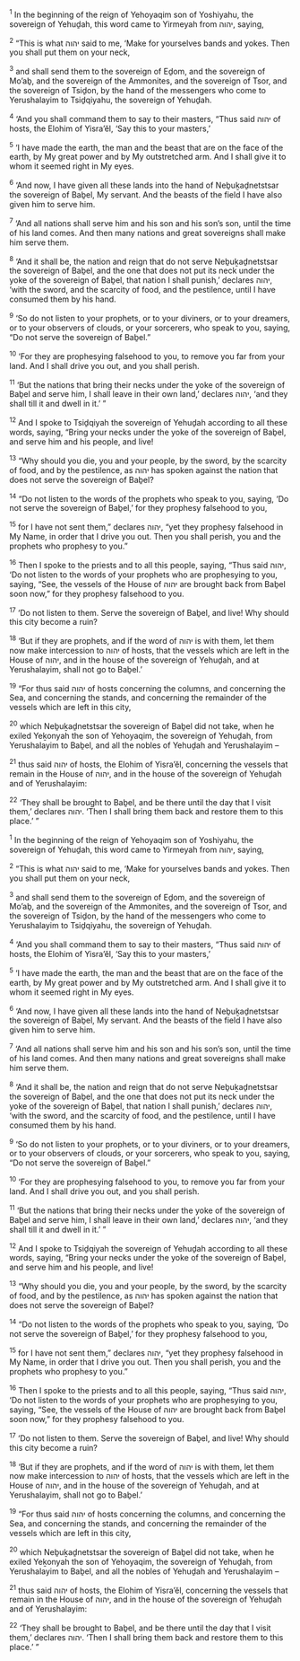 <sup>1</sup> In the beginning of the reign of Yehoyaqim son of Yoshiyahu, the sovereign of Yehuḏah, this word came to Yirmeyah from יהוה, saying,

<sup>2</sup> “This is what יהוה said to me, ‘Make for yourselves bands and yokes. Then you shall put them on your neck,

<sup>3</sup> and shall send them to the sovereign of Eḏom, and the sovereign of Mo’aḇ, and the sovereign of the Ammonites, and the sovereign of Tsor, and the sovereign of Tsiḏon, by the hand of the messengers who come to Yerushalayim to Tsiḏqiyahu, the sovereign of Yehuḏah.

<sup>4</sup> ‘And you shall command them to say to their masters, “Thus said יהוה of hosts, the Elohim of Yisra’ĕl, ‘Say this to your masters,’

<sup>5</sup> ‘I have made the earth, the man and the beast that are on the face of the earth, by My great power and by My outstretched arm. And I shall give it to whom it seemed right in My eyes.

<sup>6</sup> ‘And now, I have given all these lands into the hand of Neḇuḵaḏnetstsar the sovereign of Baḇel, My servant. And the beasts of the field I have also given him to serve him.

<sup>7</sup> ‘And all nations shall serve him and his son and his son’s son, until the time of his land comes. And then many nations and great sovereigns shall make him serve them.

<sup>8</sup> ‘And it shall be, the nation and reign that do not serve Neḇuḵaḏnetstsar the sovereign of Baḇel, and the one that does not put its neck under the yoke of the sovereign of Baḇel, that nation I shall punish,’ declares יהוה, ‘with the sword, and the scarcity of food, and the pestilence, until I have consumed them by his hand.

<sup>9</sup> ‘So do not listen to your prophets, or to your diviners, or to your dreamers, or to your observers of clouds, or your sorcerers, who speak to you, saying, “Do not serve the sovereign of Baḇel.”

<sup>10</sup> ‘For they are prophesying falsehood to you, to remove you far from your land. And I shall drive you out, and you shall perish.

<sup>11</sup> ‘But the nations that bring their necks under the yoke of the sovereign of Baḇel and serve him, I shall leave in their own land,’ declares יהוה, ‘and they shall till it and dwell in it.’ ”

<sup>12</sup> And I spoke to Tsiḏqiyah the sovereign of Yehuḏah according to all these words, saying, “Bring your necks under the yoke of the sovereign of Baḇel, and serve him and his people, and live!

<sup>13</sup> “Why should you die, you and your people, by the sword, by the scarcity of food, and by the pestilence, as יהוה has spoken against the nation that does not serve the sovereign of Baḇel?

<sup>14</sup> “Do not listen to the words of the prophets who speak to you, saying, ‘Do not serve the sovereign of Baḇel,’ for they prophesy falsehood to you,

<sup>15</sup> for I have not sent them,” declares יהוה, “yet they prophesy falsehood in My Name, in order that I drive you out. Then you shall perish, you and the prophets who prophesy to you.”

<sup>16</sup> Then I spoke to the priests and to all this people, saying, “Thus said יהוה, ‘Do not listen to the words of your prophets who are prophesying to you, saying, “See, the vessels of the House of יהוה are brought back from Baḇel soon now,” for they prophesy falsehood to you.

<sup>17</sup> ‘Do not listen to them. Serve the sovereign of Baḇel, and live! Why should this city become a ruin?

<sup>18</sup> ‘But if they are prophets, and if the word of יהוה is with them, let them now make intercession to יהוה of hosts, that the vessels which are left in the House of יהוה, and in the house of the sovereign of Yehuḏah, and at Yerushalayim, shall not go to Baḇel.’

<sup>19</sup> “For thus said יהוה of hosts concerning the columns, and concerning the Sea, and concerning the stands, and concerning the remainder of the vessels which are left in this city,

<sup>20</sup> which Neḇuḵaḏnetstsar the sovereign of Baḇel did not take, when he exiled Yeḵonyah the son of Yehoyaqim, the sovereign of Yehuḏah, from Yerushalayim to Baḇel, and all the nobles of Yehuḏah and Yerushalayim –

<sup>21</sup> thus said יהוה of hosts, the Elohim of Yisra’ĕl, concerning the vessels that remain in the House of יהוה, and in the house of the sovereign of Yehuḏah and of Yerushalayim:

<sup>22</sup> ‘They shall be brought to Baḇel, and be there until the day that I visit them,’ declares יהוה. ‘Then I shall bring them back and restore them to this place.’ ”

<sup>1</sup> In the beginning of the reign of Yehoyaqim son of Yoshiyahu, the sovereign of Yehuḏah, this word came to Yirmeyah from יהוה, saying,

<sup>2</sup> “This is what יהוה said to me, ‘Make for yourselves bands and yokes. Then you shall put them on your neck,

<sup>3</sup> and shall send them to the sovereign of Eḏom, and the sovereign of Mo’aḇ, and the sovereign of the Ammonites, and the sovereign of Tsor, and the sovereign of Tsiḏon, by the hand of the messengers who come to Yerushalayim to Tsiḏqiyahu, the sovereign of Yehuḏah.

<sup>4</sup> ‘And you shall command them to say to their masters, “Thus said יהוה of hosts, the Elohim of Yisra’ĕl, ‘Say this to your masters,’

<sup>5</sup> ‘I have made the earth, the man and the beast that are on the face of the earth, by My great power and by My outstretched arm. And I shall give it to whom it seemed right in My eyes.

<sup>6</sup> ‘And now, I have given all these lands into the hand of Neḇuḵaḏnetstsar the sovereign of Baḇel, My servant. And the beasts of the field I have also given him to serve him.

<sup>7</sup> ‘And all nations shall serve him and his son and his son’s son, until the time of his land comes. And then many nations and great sovereigns shall make him serve them.

<sup>8</sup> ‘And it shall be, the nation and reign that do not serve Neḇuḵaḏnetstsar the sovereign of Baḇel, and the one that does not put its neck under the yoke of the sovereign of Baḇel, that nation I shall punish,’ declares יהוה, ‘with the sword, and the scarcity of food, and the pestilence, until I have consumed them by his hand.

<sup>9</sup> ‘So do not listen to your prophets, or to your diviners, or to your dreamers, or to your observers of clouds, or your sorcerers, who speak to you, saying, “Do not serve the sovereign of Baḇel.”

<sup>10</sup> ‘For they are prophesying falsehood to you, to remove you far from your land. And I shall drive you out, and you shall perish.

<sup>11</sup> ‘But the nations that bring their necks under the yoke of the sovereign of Baḇel and serve him, I shall leave in their own land,’ declares יהוה, ‘and they shall till it and dwell in it.’ ”

<sup>12</sup> And I spoke to Tsiḏqiyah the sovereign of Yehuḏah according to all these words, saying, “Bring your necks under the yoke of the sovereign of Baḇel, and serve him and his people, and live!

<sup>13</sup> “Why should you die, you and your people, by the sword, by the scarcity of food, and by the pestilence, as יהוה has spoken against the nation that does not serve the sovereign of Baḇel?

<sup>14</sup> “Do not listen to the words of the prophets who speak to you, saying, ‘Do not serve the sovereign of Baḇel,’ for they prophesy falsehood to you,

<sup>15</sup> for I have not sent them,” declares יהוה, “yet they prophesy falsehood in My Name, in order that I drive you out. Then you shall perish, you and the prophets who prophesy to you.”

<sup>16</sup> Then I spoke to the priests and to all this people, saying, “Thus said יהוה, ‘Do not listen to the words of your prophets who are prophesying to you, saying, “See, the vessels of the House of יהוה are brought back from Baḇel soon now,” for they prophesy falsehood to you.

<sup>17</sup> ‘Do not listen to them. Serve the sovereign of Baḇel, and live! Why should this city become a ruin?

<sup>18</sup> ‘But if they are prophets, and if the word of יהוה is with them, let them now make intercession to יהוה of hosts, that the vessels which are left in the House of יהוה, and in the house of the sovereign of Yehuḏah, and at Yerushalayim, shall not go to Baḇel.’

<sup>19</sup> “For thus said יהוה of hosts concerning the columns, and concerning the Sea, and concerning the stands, and concerning the remainder of the vessels which are left in this city,

<sup>20</sup> which Neḇuḵaḏnetstsar the sovereign of Baḇel did not take, when he exiled Yeḵonyah the son of Yehoyaqim, the sovereign of Yehuḏah, from Yerushalayim to Baḇel, and all the nobles of Yehuḏah and Yerushalayim –

<sup>21</sup> thus said יהוה of hosts, the Elohim of Yisra’ĕl, concerning the vessels that remain in the House of יהוה, and in the house of the sovereign of Yehuḏah and of Yerushalayim:

<sup>22</sup> ‘They shall be brought to Baḇel, and be there until the day that I visit them,’ declares יהוה. ‘Then I shall bring them back and restore them to this place.’ ”

